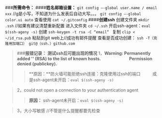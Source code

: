 ###**所需命令：**
####**姓名邮箱设置：**
`git config –-global user.name / email xxx` //g是小写，不知道为什么发表后自动大写。。。
`git config –-global color.ui auto`
查看使用 `cat ~/.gitconfig`
####**创建ssh** 
创建文件夹 `mkdir .ssh`    //如果有建议清楚重新配置
进入文件夹 `cd ~/.ssh`
开启ssh-agent：`eval $(ssh-ageny -s)`
创建 `ssh-keygen -t rsa -C “email” `
复制 `clip < ~/id_rsa.pub`
粘贴到git web上//成功有邮件提醒
查看是否成功创建： `ssh -T（克隆用加端口） git@（ssh.）github.com`

>###**报错记录：**
>**测试ssh后可能出现的情况**
>1，**Warning: Permanently added '' (RSA) to the list of known hosts.**
&emsp; &emsp; &emsp; &emsp; &emsp; **Permission denied (publickey).**
>>**原因：**防火墙可能拒绝ssh连接：克隆使用过ssh的端口
&emsp; &emsp; 或是ssh-agent未开启：`eval $(ssh-ageny -s)`

>2，could not open a connection to your authentication agent
>>**原因：** ssh-agent未开启：`eval $(ssh-ageny -s)`

>3，大小写敏感  //不管是什么提醒都要先检查
